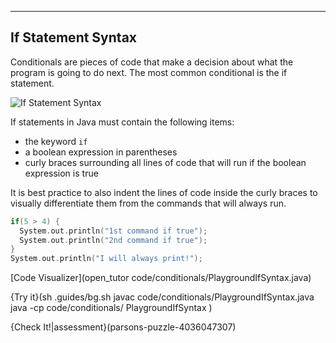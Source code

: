 ---

## If Statement Syntax

Conditionals are pieces of code that make a decision about what the program is going to do next. The most common conditional is the if statement.

![If Statement Syntax](.guides/img/if-statement-syntax.png)


If statements in Java must contain the following items:
* the keyword `if`
* a boolean expression in parentheses 	
* curly braces surrounding all lines of code that will run if the boolean expression is true

It is best practice to also indent the lines of code inside the curly braces to visually differentiate them from the commands that will always run.	


```c++	
if(5 > 4) {
  System.out.println("1st command if true");
  System.out.println("2nd command if true");
}	
System.out.println("I will always print!");	
```


[Code Visualizer](open_tutor code/conditionals/PlaygroundIfSyntax.java)


{Try it}(sh .guides/bg.sh javac code/conditionals/PlaygroundIfSyntax.java java -cp code/conditionals/ PlaygroundIfSyntax )


{Check It!|assessment}(parsons-puzzle-4036047307)

